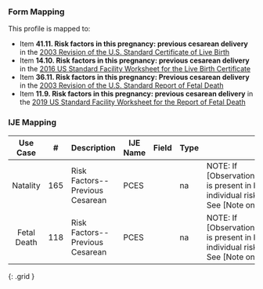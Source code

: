 ### Form Mapping
This profile is mapped to:
 * Item **41.11. Risk factors in this pregnancy: previous cesarean delivery** in the [2003 Revision of the U.S. Standard Certificate of Live Birth](https://www.cdc.gov/nchs/data/dvs/birth11-03final-ACC.pdf)
 * Item **14.10. Risk factors in this pregnancy: previous cesarean delivery** in the [2016 US Standard Facility Worksheet for the Live Birth Certificate](https://www.cdc.gov/nchs/data/dvs/facility-worksheet-2016-508.pdf)
 * Item **36.11. Risk factors in this pregnancy: Previous cesarean delivery** in the [2003 Revision of the U.S. Standard Report of Fetal Death](https://www.cdc.gov/nchs/data/dvs/FDEATH11-03finalACC.pdf)
 * Item **11.9. Risk factors in this pregnancy: previous cesarean delivery** in the [2019 US Standard Facility Worksheet for the Report of Fetal Death](https://www.cdc.gov/nchs/data/dvs/fetal-death-facility-worksheet-2019-508.pdf)

### IJE Mapping

| **Use Case** |  **#**   |  **Description**  | **IJE Name**  |  **Field**  |  **Type**  | **Value Set**  |
| :---------: | --------------- | ------------ | ------------- | ---------- | ---------- | -------------- |
| Natality | 165 | Risk Factors--Previous Cesarean | PCES |  |na |NOTE: If [ObservationNoneOfSpecifiedPregnancyRiskFactorsNew] is present in bundle, then the interpretation is that all individual risk factors are 'N'   <br />See [Note on missing data] |
| Fetal Death | 118 | Risk Factors--Previous Cesarean | PCES |  |na |NOTE: If [ObservationNoneOfSpecifiedPregnancyRiskFactorsNew] is present in bundle, then the interpretation is that all individual risk factors are 'N'   <br />See [Note on missing data] |
{: .grid }
